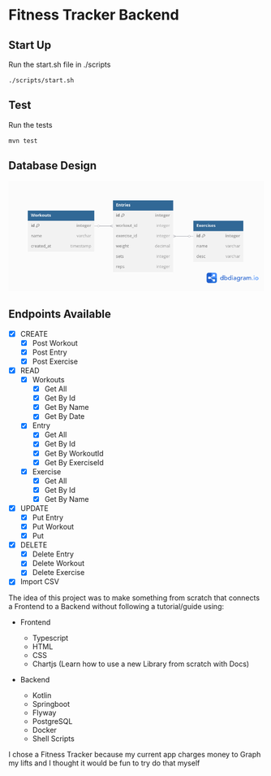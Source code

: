 # **Fitness Tracker Backend**
## Start Up
Run the start.sh file in ./scripts
``` shell
./scripts/start.sh 
```

## Test
Run the tests
``` shell
mvn test
```

## Database Design
![database_design.png](database_design.png)

## Endpoints Available
- [x] CREATE
    - [x] Post Workout
    - [x] Post Entry
    - [x] Post Exercise
- [x] READ
    - [x] Workouts
        - [x] Get All
        - [x] Get By Id
        - [x] Get By Name
        - [x] Get By Date
    - [x] Entry
        - [x] Get All
        - [x] Get By Id
        - [x] Get By WorkoutId
        - [x] Get By ExerciseId
    - [x] Exercise
        - [x] Get All
        - [x] Get By Id
        - [x] Get By Name
- [x] UPDATE
    - [x] Put Entry
    - [x] Put Workout
    - [x] Put
- [x] DELETE
    - [x] Delete Entry
    - [x] Delete Workout
    - [x] Delete Exercise
- [x] Import CSV

The idea of this project was to make something from scratch that connects a Frontend to a Backend without following a tutorial/guide using:
- Frontend
  - Typescript
  - HTML
  - CSS
  - Chartjs (Learn how to use a new Library from scratch with Docs)

- Backend
  - Kotlin
  - Springboot
  - Flyway
  - PostgreSQL
  - Docker
  - Shell Scripts

I chose a Fitness Tracker because my current app charges money to Graph my lifts and I thought it would be fun to try do that myself